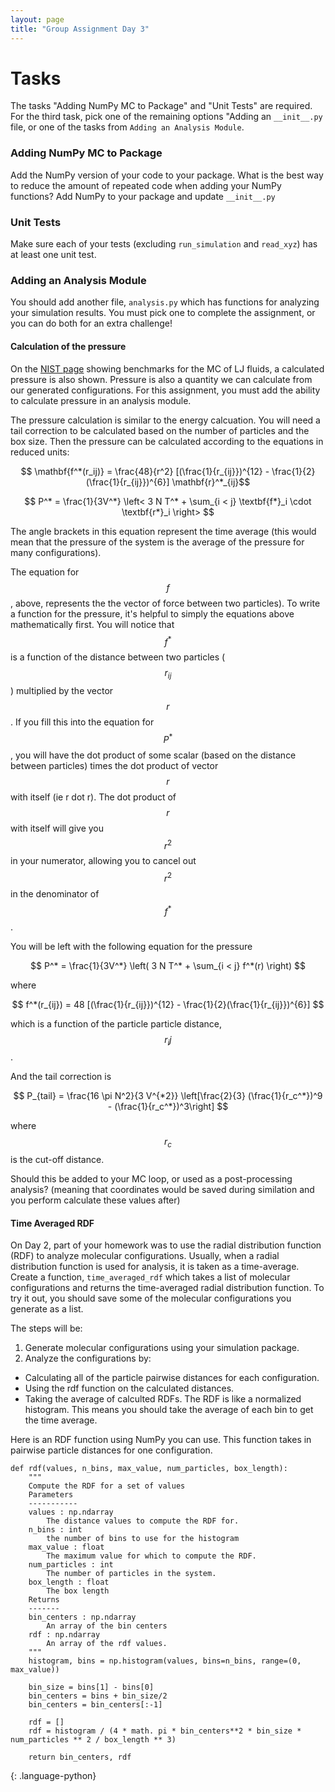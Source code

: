 ```yaml
---
layout: page
title: "Group Assignment Day 3"
---
```


<script type="text/javascript" async
  src="https://cdnjs.cloudflare.com/ajax/libs/mathjax/2.7.7/MathJax.js?config=TeX-MML-AM_CHTML">
</script>

# Tasks

The tasks "Adding NumPy MC to Package" and "Unit Tests" are required. 
For the third task, pick one of the remaining options "Adding an `__init__.py` file, or one of the tasks 
from `Adding an Analysis Module`.

### Adding NumPy MC to Package

Add the NumPy version of your code to your package. 
What is the best way to reduce the amount of repeated code when adding your NumPy functions?
Add NumPy to your package and update `__init__.py`

### Unit Tests
Make sure each of your tests (excluding `run_simulation` and `read_xyz`) has at least one unit test. 

### Adding an Analysis Module

You should add another file, `analysis.py` which has functions for analyzing your simulation results.
You must pick one to complete the assignment, or you can do both for an extra challenge!

#### Calculation of the pressure

On the [NIST page](https://mmlapps.nist.gov/srs/LJ_PURE/mc.htm) showing benchmarks for the MC of LJ fluids, 
a calculated pressure is also shown. 
Pressure is also a quantity we can calculate from our generated configurations.
For this assignment, you must add the ability to calculate pressure in an analysis module.

The pressure calculation is similar to the energy calcuation.
You will need a tail correction to be calculated based on the number of particles and the box size.
Then the pressure can be calculated according to the equations in reduced units:

$$ \mathbf{f^*(r_ij)} = \frac{48}{r^2} [(\frac{1}{r_{ij}})^{12} - \frac{1}{2}(\frac{1}{r_{ij}})^{6}] \mathbf{r}^*_{ij}$$

$$ 
P^* = \frac{1}{3V^*} \left< 3 N T^* + \sum_{i < j} \textbf{f*}_i \cdot \textbf{r*}_i  \right>
$$

The angle brackets in this equation represent the time average (this would mean that the pressure of the system is the average of the pressure for many configurations).

The equation for $$ f $$, above, represents the the vector of force between two particles).  To write a function for the pressure, it's helpful to simply the equations above mathematically first. You will notice that $$ f^* $$ is a function of the distance between two particles ( $$ r_{ij} $$ ) multiplied by the vector $$ r $$. If you fill this into the equation for $$ P^* $$, you will have the dot product of some scalar (based on the distance between particles) times the dot product of vector $$ r $$ with itself (ie r dot r). The dot product of $$ r $$ with itself will give you $$ r ^ 2 $$ in your numerator, allowing you to cancel out $$ r ^ 2 $$ in the denominator of $$ f^* $$. 

You will be left with the following equation for the pressure

$$
P^* = \frac{1}{3V^*} \left( 3 N T^* + \sum_{i < j} f^*(r) \right)
$$

where 

$$
f^*(r_{ij}) = 48 [(\frac{1}{r_{ij}})^{12} - \frac{1}{2}(\frac{1}{r_{ij}})^{6}] 
$$

which is a function of the particle particle distance, $$ r_ij $$ .

And the tail correction is

$$
P_{tail} = \frac{16 \pi N^2}{3 V^{*2}} \left[\frac{2}{3} (\frac{1}{r_c^*})^9 - (\frac{1}{r_c^*})^3\right] 
$$

where $$r_c$$ is the cut-off distance.

Should this be added to your MC loop, or used as a post-processing analysis? (meaning that coordinates would be saved during similation and you perform calculate these values after)


#### Time Averaged RDF
On Day 2, part of your homework was to use the radial distribution function (RDF) to analyze molecular configurations.
Usually, when a radial distribution function is used for analysis, it is taken as a time-average.
Create a function, `time_averaged_rdf` which takes a list of molecular configurations and returns the time-averaged radial distribution function. To try it out, you should save some of the molecular configurations you generate as a list.

The steps will be:
1. Generate molecular configurations using your simulation package.
2. Analyze the configurations by:
  - Calculating all of the particle pairwise distances for each configuration.
  - Using the rdf function on the calculated distances.
  - Taking the average of calculted RDFs. The RDF is like a normalized histogram. This means you should take the average of each bin to get the time average.

Here is an RDF function using NumPy you can use. This function takes in pairwise particle distances for one configuration.

~~~
def rdf(values, n_bins, max_value, num_particles, box_length):
    """
    Compute the RDF for a set of values
    Parameters
    -----------
    values : np.ndarray
        The distance values to compute the RDF for.
    n_bins : int
        the number of bins to use for the histogram
    max_value : float
        The maximum value for which to compute the RDF.
    num_particles : int
        The number of particles in the system.
    box_length : float
        The box length
    Returns
    -------
    bin_centers : np.ndarray
        An array of the bin centers
    rdf : np.ndarray
        An array of the rdf values.
    """
    histogram, bins = np.histogram(values, bins=n_bins, range=(0, max_value))

    bin_size = bins[1] - bins[0]
    bin_centers = bins + bin_size/2
    bin_centers = bin_centers[:-1]

    rdf = []
    rdf = histogram / (4 * math. pi * bin_centers**2 * bin_size * num_particles ** 2 / box_length ** 3)

    return bin_centers, rdf
~~~
{: .language-python}
